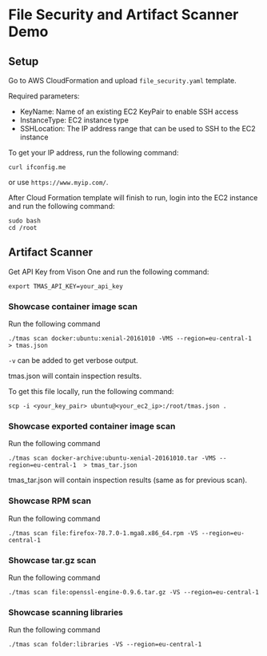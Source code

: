 # File Security and Artifact Scanner Demo

## Setup

Go to AWS CloudFormation and upload ```file_security.yaml``` template.

Required parameters:
- KeyName: Name of an existing EC2 KeyPair to enable SSH access
- InstanceType: EC2 instance type
- SSHLocation: The IP address range that can be used to SSH to the EC2 instance

To get your IP address, run the following command:
```shell
curl ifconfig.me
```
or use ```https://www.myip.com/```.

After Cloud Formation template will finish to run, login into the EC2 instance and run the following command:
```shell
sudo bash
cd /root
```

## Artifact Scanner

Get API Key from Vison One and run the following command:
```shell
export TMAS_API_KEY=your_api_key
```

### Showcase container image scan

Run the following command
```shell
./tmas scan docker:ubuntu:xenial-20161010 -VMS --region=eu-central-1  > tmas.json
```

```-v``` can be added to get verbose output.

tmas.json will contain inspection results.

To get this file locally, run the following command:
```shell
scp -i <your_key_pair> ubuntu@<your_ec2_ip>:/root/tmas.json .
```

### Showcase exported container image scan

Run the following command
```shell
./tmas scan docker-archive:ubuntu-xenial-20161010.tar -VMS --region=eu-central-1  > tmas_tar.json
```

tmas_tar.json will contain inspection results (same as for previous scan).

### Showcase RPM scan

Run the following command
```shell
./tmas scan file:firefox-78.7.0-1.mga8.x86_64.rpm -VS --region=eu-central-1 
```

### Showcase tar.gz scan

Run the following command
```shell
./tmas scan file:openssl-engine-0.9.6.tar.gz -VS --region=eu-central-1 
```

### Showcase scanning libraries

Run the following command
```shell
./tmas scan folder:libraries -VS --region=eu-central-1 
```
